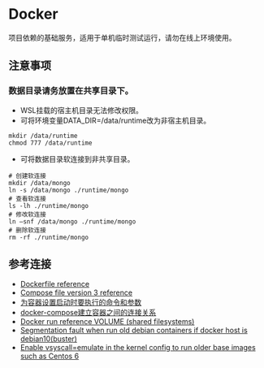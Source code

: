 # Docker
项目依赖的基础服务，适用于单机临时测试运行，请勿在线上环境使用。

## 注意事项

### 数据目录请务放置在共享目录下。
- WSL挂载的宿主机目录无法修改权限。
- 可将环境变量DATA_DIR=/data/runtime改为非宿主机目录。
```
mkdir /data/runtime
chmod 777 /data/runtime
```
- 可将数据目录软连接到非共享目录。
```
# 创建软连接
mkdir /data/mongo
ln -s /data/mongo ./runtime/mongo
# 查看软连接
ls -lh ./runtime/mongo
# 修改软连接
ln –snf /data/mongo ./runtime/mongo
# 删除软连接
rm -rf ./runtime/mongo
```

## 参考连接
- [Dockerfile reference](https://docs.docker.com/engine/reference/builder/)
- [Compose file version 3 reference](https://docs.docker.com/compose/compose-file/compose-file-v3/)
- [为容器设置启动时要执行的命令和参数](https://kubernetes.io/zh/docs/tasks/inject-data-application/define-command-argument-container/)
- [docker-compose建立容器之间的连接关系](https://www.jianshu.com/p/1e80c2866a9d)
- [Docker run reference VOLUME (shared filesystems)](https://docs.docker.com/engine/reference/run/#volume-shared-filesystems)
- [Segmentation fault when run old debian containers if docker host is debian10(buster)](https://stackoverflow.com/questions/57807835/segmentation-fault-when-run-old-debian-containers-if-docker-host-is-debian10bus)
- [Enable vsyscall=emulate in the kernel config to run older base images such as Centos 6](https://github.com/microsoft/WSL/issues/4694)
